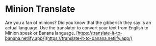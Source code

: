 # Minion Translate
Are you a fan of minions? Did you know that the gibberish they say is an actual language. Use the translator to convert your text from English to Minion speak or Banana language.
[https://translate-it-to-banana.netlify.app/](https://translate-it-to-banana.netlify.app/)

